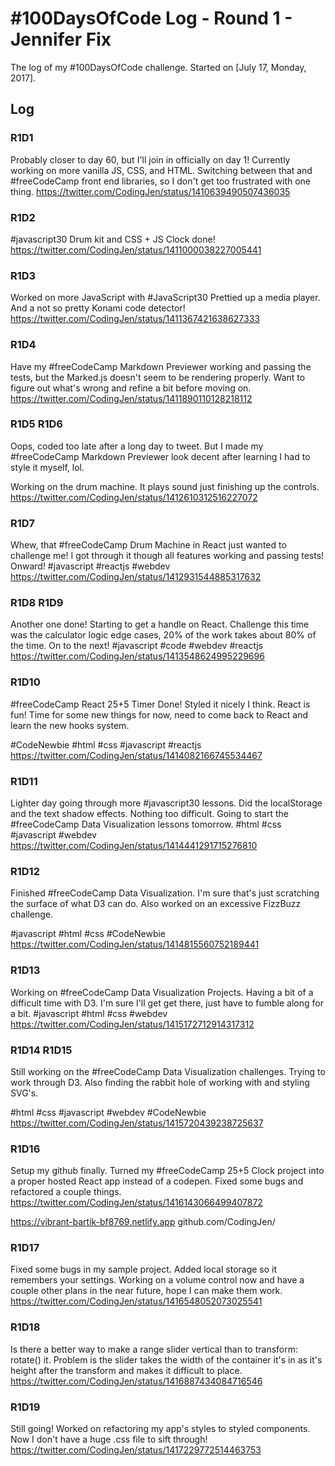 # #100DaysOfCode Log - Round 1 - Jennifer Fix

The log of my #100DaysOfCode challenge. Started on [July 17, Monday, 2017].

## Log

### R1D1

Probably closer to day 60, but I'll join in officially on day 1!
Currently working on more vanilla JS, CSS, and HTML. Switching between that and #freeCodeCamp front end libraries, so I don't get too frustrated with one thing.
https://twitter.com/CodingJen/status/1410639490507436035

### R1D2

#javascript30 Drum kit and CSS + JS Clock done!
https://twitter.com/CodingJen/status/1411000038227005441

### R1D3

Worked on more JavaScript with #JavaScript30
Prettied up a media player.
And a not so pretty Konami code detector!
https://twitter.com/CodingJen/status/1411367421638627333

### R1D4

Have my #freeCodeCamp Markdown Previewer working and passing the tests, but the Marked.js doesn't seem to be rendering properly. Want to figure out what's wrong and refine a bit before moving on.
https://twitter.com/CodingJen/status/1411890110128218112

### R1D5 R1D6

Oops, coded too late after a long day to tweet. But I made my #freeCodeCamp Markdown Previewer look decent after learning I had to style it myself, lol.

Working on the drum machine. It plays sound just finishing up the controls.
https://twitter.com/CodingJen/status/1412610312516227072

### R1D7

Whew, that #freeCodeCamp Drum Machine in React just wanted to challenge me! I got through it though all features working and passing tests! Onward!
#javascript #reactjs #webdev
https://twitter.com/CodingJen/status/1412931544885317632

### R1D8 R1D9

Another one done! Starting to get a handle on React. Challenge this time was the calculator logic edge cases, 20% of the work takes about 80% of the time. On to the next!
#javascript #code #webdev #reactjs
https://twitter.com/CodingJen/status/1413548624995229696

### R1D10

#freeCodeCamp React 25+5 Timer Done! Styled it nicely I think. React is fun! Time for some new things for now, need to come back to React and learn the new hooks system.

#CodeNewbie #html #css #javascript #reactjs
https://twitter.com/CodingJen/status/1414082166745534467

### R1D11

Lighter day going through more #javascript30 lessons. Did the localStorage and the text shadow effects. Nothing too difficult. Going to start the #freeCodeCamp Data Visualization lessons tomorrow.
#html #css #javascript #webdev
https://twitter.com/CodingJen/status/1414441291715276810

### R1D12

Finished #freeCodeCamp Data Visualization. I'm sure that's just scratching the surface of what D3 can do. Also worked on an excessive FizzBuzz challenge.

#javascript #html #css #CodeNewbie
https://twitter.com/CodingJen/status/1414815560752189441

### R1D13

Working on #freeCodeCamp Data Visualization Projects.
Having a bit of a difficult time with D3. I'm sure I'll get get there, just have to fumble along for a bit.
#javascript #html #css #webdev
https://twitter.com/CodingJen/status/1415172712914317312

### R1D14 R1D15

Still working on the #freeCodeCamp Data Visualization challenges. Trying to work through D3. Also finding the rabbit hole of working with and styling SVG's.

#html #css #javascript #webdev #CodeNewbie
https://twitter.com/CodingJen/status/1415720439238725637

### R1D16

Setup my github finally. Turned my #freeCodeCamp 25+5 Clock project into a proper hosted React app instead of a codepen. Fixed some bugs and refactored a couple things.
https://twitter.com/CodingJen/status/1416143066499407872

https://vibrant-bartik-bf8769.netlify.app
github.com/CodingJen/

### R1D17

Fixed some bugs in my sample project. Added local storage so it remembers your settings. Working on a volume control now and have a couple other plans in the near future, hope I can make them work.
https://twitter.com/CodingJen/status/1416548052073025541

### R1D18

Is there a better way to make a range slider vertical than to transform: rotate() it. Problem is the slider takes the width of the container it's in as it's height after the transform and makes it difficult to place.
https://twitter.com/CodingJen/status/1416887434084716546

### R1D19

Still going! Worked on refactoring my app's styles to styled components. Now I don't have a huge .css file to sift through!
https://twitter.com/CodingJen/status/1417229772514463753
